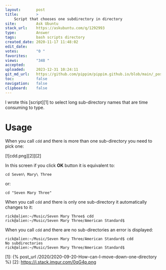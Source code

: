 ```yaml
---
layout:       post
title:        >
    Script that chooses one subdirectory in directory
site:         Ask Ubuntu
stack_url:    https://askubuntu.com/q/1292993
type:         Answer
tags:         bash scripts directory
created_date: 2020-11-17 11:48:02
edit_date:    
votes:        "0 "
favorites:    
views:        "348 "
accepted:     
uploaded:     2023-12-31 10:24:11
git_md_url:   https://github.com/pippim/pippim.github.io/blob/main/_posts/2020/2020-11-17-Script-that-chooses-one-subdirectory-in-directory.md
toc:          false
navigation:   false
clipboard:    false
---
```


I wrote this [script][1] to select long sub-directory names that are time consuming to type.

# Usage

When you call `cdd` and there is more than one sub-directory you need to pick one:

[![cdd.png][2]][2]

In this screen if you click **OK** button it is equivalent to:

``` none
cd Seven\ Mary\ Three
```

or:

``` none
cd "Seven Mary Three"
```

When you call `cdd` and there is only one sub-directory it automatically changes to it:

``` none
rick@alien:~/Music/Seven Mary Three$ cdd
rick@alien:~/Music/Seven Mary Three/American Standard$ 
```

When you call `cdd` and there are no sub-directories an error is displayed:

``` none
rick@alien:~/Music/Seven Mary Three/American Standard$ cdd
No subdirectories
rick@alien:~/Music/Seven Mary Three/American Standard$ 
```


  [1]: {% post_url /2020/2020-09-20-How-can-I-move-down-one-directory %}
  [2]: https://i.stack.imgur.com/0qG4p.png
